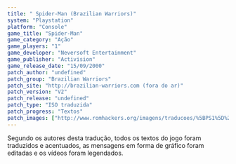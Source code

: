```yaml
---
title: " Spider-Man (Brazilian Warriors)"
system: "Playstation"
platform: "Console"
game_title: "Spider-Man"
game_category: "Ação"
game_players: "1"
game_developer: "Neversoft Entertainment"
game_publisher: "Activision"
game_release_date: "15/09/2000"
patch_author: "undefined"
patch_group: "Brazilian Warriors"
patch_site: "http://brazilian-warriors.com (fora do ar)"
patch_version: "V2"
patch_release: "undefined"
patch_type: "ISO traduzida"
patch_progress: "Textos"
patch_images: ["http://www.romhackers.org/imagens/traducoes/%5BPS1%5D%20Spider-Man%20-%20Brazilian%20Warriors%20-%201.jpg","http://www.romhackers.org/imagens/traducoes/%5BPS1%5D%20Spider-Man%20-%20Brazilian%20Warriors%20-%202.jpg","http://www.romhackers.org/imagens/traducoes/%5BPS1%5D%20Spider-Man%20-%20Brazilian%20Warriors%20-%203.jpg"]
---
```

Segundo os autores desta tradução, todos os textos do jogo foram traduzidos e acentuados, as mensagens em forma de gráfico foram editadas e os vídeos foram legendados.